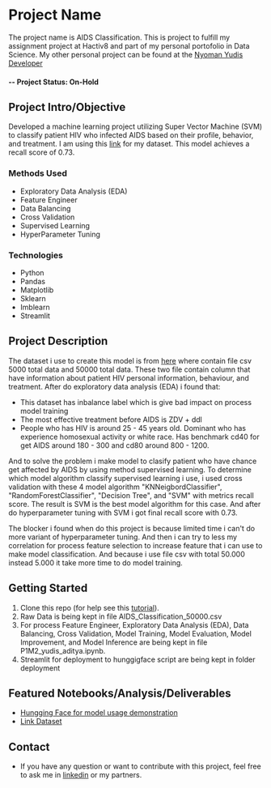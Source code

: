 # Project Name

The project name is AIDS Classification. This is project to fulfill my assignment project at Hactiv8 and part of my personal portofolio in Data Science. My other personal project can be found at the [Nyoman Yudis Developer](https://github.com/nyomanyudisdeveloper)

#### -- Project Status: On-Hold

## Project Intro/Objective

Developed a machine learning project utilizing Super Vector Machine (SVM) to classify patient HIV who infected AIDS based on their profile, behavior, and treatment. I am using this [link](https://www.kaggle.com/datasets/aadarshvelu/aids-virus-infection-prediction) for my dataset. This model achieves a recall score of 0.73.

### Methods Used

- Exploratory Data Analysis (EDA)
- Feature Engineer
- Data Balancing
- Cross Validation
- Supervised Learning
- HyperParameter Tuning

### Technologies

- Python
- Pandas
- Matplotlib
- Sklearn
- Imblearn
- Streamlit

## Project Description

The dataset i use to create this model is from [here](https://www.kaggle.com/datasets/aadarshvelu/aids-virus-infection-prediction) where contain file csv 5000 total data and 50000 total data. These two file contain column that have information about patient HIV personal information, behaviour, and treatment.
After do exploratory data analysis (EDA) i found that:

- This dataset has inbalance label which is give bad impact on process model training
- The most effective treatment before AIDS is ZDV + ddl
- People who has HIV is around 25 - 45 years old. Dominant who has experience homosexual activity or white race. Has benchmark cd40 for get AIDS around 180 - 300 and cd80 around 800 - 1200.

And to solve the problem i make model to clasify patient who have chance get affected by AIDS by using method supervised learning. To determine which model algorithm classify supervised learning i use, i used cross validation with these 4 model algorithm "KNNeigbordClassifier", "RandomForestClassifier", "Decision Tree", and "SVM" with metrics recall score. The result is SVM is the best model algorithm for this case. And after do hyperparameter tuning with SVM i got final recall score with 0.73.

The blocker i found when do this project is because limited time i can't do more variant of hyperparameter tuning. And then i can try to less my correlation for process feature selection to increase feature that i can use to make model classification. And because i use file csv with total 50.000 instead 5.000 it take more time to do model training.

## Getting Started

1. Clone this repo (for help see this [tutorial](https://help.github.com/articles/cloning-a-repository/)).
2. Raw Data is being kept in file AIDS_Classification_50000.csv
3. For process Feature Engineer, Exploratory Data Analysis (EDA), Data Balancing, Cross Validation, Model Training, Model Evaluation, Model Improvement, and Model Inference are being kept in file P1M2_yudis_aditya.ipynb.
4. Streamlit for deployment to hunggigface script are being kept in folder deployment

## Featured Notebooks/Analysis/Deliverables

- [Hungging Face for model usage demonstration](https://huggingface.co/spaces/nyomanyudisdeveloper/AIDS_Classification_EDA)
- [Link Dataset](https://www.kaggle.com/datasets/aadarshvelu/aids-virus-infection-prediction)

## Contact

- If you have any question or want to contribute with this project, feel free to ask me in [linkedin](https://www.linkedin.com/in/yudit-a-9941ab318/) or my partners.
